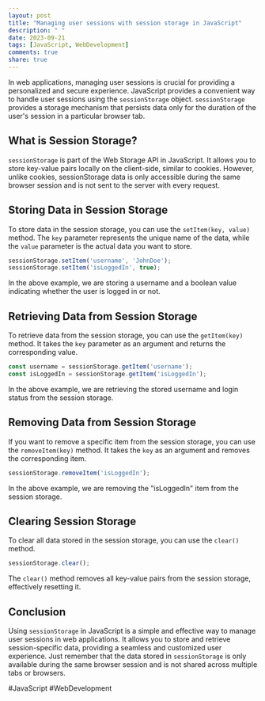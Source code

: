 ```yaml
---
layout: post
title: "Managing user sessions with session storage in JavaScript"
description: " "
date: 2023-09-21
tags: [JavaScript, WebDevelopment]
comments: true
share: true
---
```


In web applications, managing user sessions is crucial for providing a personalized and secure experience. JavaScript provides a convenient way to handle user sessions using the `sessionStorage` object. `sessionStorage` provides a storage mechanism that persists data only for the duration of the user's session in a particular browser tab.

## What is Session Storage?

`sessionStorage` is part of the Web Storage API in JavaScript. It allows you to store key-value pairs locally on the client-side, similar to cookies. However, unlike cookies, sessionStorage data is only accessible during the same browser session and is not sent to the server with every request.

## Storing Data in Session Storage

To store data in the session storage, you can use the `setItem(key, value)` method. The `key` parameter represents the unique name of the data, while the `value` parameter is the actual data you want to store.

```javascript
sessionStorage.setItem('username', 'JohnDoe');
sessionStorage.setItem('isLoggedIn', true);
```

In the above example, we are storing a username and a boolean value indicating whether the user is logged in or not.

## Retrieving Data from Session Storage

To retrieve data from the session storage, you can use the `getItem(key)` method. It takes the `key` parameter as an argument and returns the corresponding value.

```javascript
const username = sessionStorage.getItem('username');
const isLoggedIn = sessionStorage.getItem('isLoggedIn');
```

In the above example, we are retrieving the stored username and login status from the session storage.

## Removing Data from Session Storage

If you want to remove a specific item from the session storage, you can use the `removeItem(key)` method. It takes the `key` as an argument and removes the corresponding item.

```javascript
sessionStorage.removeItem('isLoggedIn');
```

In the above example, we are removing the "isLoggedIn" item from the session storage.

## Clearing Session Storage

To clear all data stored in the session storage, you can use the `clear()` method.

```javascript
sessionStorage.clear();
```

The `clear()` method removes all key-value pairs from the session storage, effectively resetting it.

## Conclusion

Using `sessionStorage` in JavaScript is a simple and effective way to manage user sessions in web applications. It allows you to store and retrieve session-specific data, providing a seamless and customized user experience. Just remember that the data stored in `sessionStorage` is only available during the same browser session and is not shared across multiple tabs or browsers.

#JavaScript #WebDevelopment